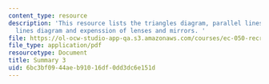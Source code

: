 ```yaml
---
content_type: resource
description: 'This resource lists the triangles diagram, parallel lines diagram, crossing
  lines diagram and expenssion of lenses and mirrors. '
file: https://ol-ocw-studio-app-qa.s3.amazonaws.com/courses/ec-050-recreate-experiments-from-history-inform-the-future-from-the-past-galileo-january-iap-2010/6bc3bf0944aeb91016df0dd3dc6e151d_MITEC_050IAP10_sum03.pdf
file_type: application/pdf
resourcetype: Document
title: Summary 3
uid: 6bc3bf09-44ae-b910-16df-0dd3dc6e151d
---
```

